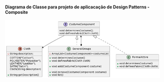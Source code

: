 <h4>Diagrama de Classe para projeto de aplicacação de Design Patterns - Composite</h4>

![alt text](https://github.com/Jennyads/Bertoti/blob/main/Engenharia%20de%20Software%20III/Imagens/diagrama_classe_composite.png)
